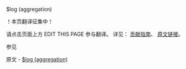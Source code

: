  $log (aggregation)

 ！本页翻译征集中！

请点击页面上方 EDIT THIS PAGE 参与翻译。
详见：
[贡献指南]( https://github.com/JinMuInfo/MongoDB-Manual-zh/blob/master/CONTRIBUTING.md )、
[原文链接](  https://docs.mongodb.com/manual/reference/operator/aggregation/log/  )。

 参见

原文 - [$log (aggregation)]( https://docs.mongodb.com/manual/reference/operator/aggregation/log/ )

